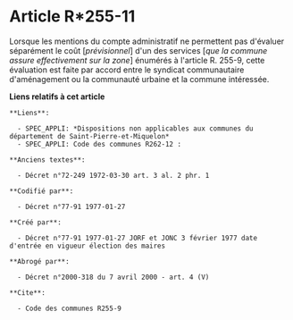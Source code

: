 # Article R*255-11

Lorsque les mentions du compte administratif ne permettent pas d'évaluer séparément le coût [*prévisionnel*] d'un des
services [*que la commune assure effectivement sur la zone*] énumérés à l'article R. 255-9, cette évaluation est faite par
accord entre le syndicat communautaire d'aménagement ou la communauté urbaine et la commune intéressée.

**Liens relatifs à cet article**

	**Liens**:

	  - SPEC_APPLI: *Dispositions non applicables aux communes du département de Saint-Pierre-et-Miquelon*
	  - SPEC_APPLI: Code des communes R262-12 :

	**Anciens textes**:

	  - Décret n°72-249 1972-03-30 art. 3 al. 2 phr. 1

	**Codifié par**:

	  - Décret n°77-91 1977-01-27

	**Créé par**:

	  - Décret n°77-91 1977-01-27 JORF et JONC 3 février 1977 date d'entrée en vigueur élection des maires

	**Abrogé par**:

	  - Décret n°2000-318 du 7 avril 2000 - art. 4 (V)

	**Cite**:

	  - Code des communes R255-9
